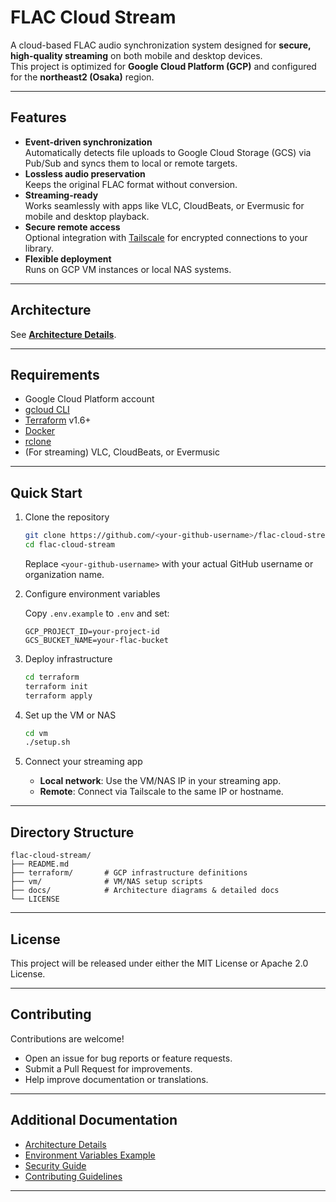 # FLAC Cloud Stream

A cloud-based FLAC audio synchronization system designed for **secure, high-quality streaming** on both mobile and desktop devices.  
This project is optimized for **Google Cloud Platform (GCP)** and configured for the **northeast2 (Osaka)** region.

---

## Features

- **Event-driven synchronization**  
  Automatically detects file uploads to Google Cloud Storage (GCS) via Pub/Sub and syncs them to local or remote targets.
- **Lossless audio preservation**  
  Keeps the original FLAC format without conversion.
- **Streaming-ready**  
  Works seamlessly with apps like VLC, CloudBeats, or Evermusic for mobile and desktop playback.
- **Secure remote access**  
  Optional integration with [Tailscale](https://tailscale.com/) for encrypted connections to your library.
- **Flexible deployment**  
  Runs on GCP VM instances or local NAS systems.

---

## Architecture

See **[Architecture Details](docs/Architecture.md)**.

---

## Requirements

- Google Cloud Platform account
- [gcloud CLI](https://cloud.google.com/sdk/docs/install)
- [Terraform](https://developer.hashicorp.com/terraform/downloads) v1.6+
- [Docker](https://www.docker.com/)
- [rclone](https://rclone.org/)
- (For streaming) VLC, CloudBeats, or Evermusic

---

## Quick Start

1. Clone the repository

    ```bash
    git clone https://github.com/<your-github-username>/flac-cloud-stream.git
    cd flac-cloud-stream
    ```

    Replace `<your-github-username>` with your actual GitHub username or organization name.

2. Configure environment variables

    Copy `.env.example` to `.env` and set:

    ```env
    GCP_PROJECT_ID=your-project-id
    GCS_BUCKET_NAME=your-flac-bucket
    ```

3. Deploy infrastructure

    ```bash
    cd terraform
    terraform init
    terraform apply
    ```

4. Set up the VM or NAS

    ```bash
    cd vm
    ./setup.sh
    ```

5. Connect your streaming app
   - **Local network**: Use the VM/NAS IP in your streaming app.
   - **Remote**: Connect via Tailscale to the same IP or hostname.

---

## Directory Structure

```text
flac-cloud-stream/
├── README.md
├── terraform/       # GCP infrastructure definitions
├── vm/              # VM/NAS setup scripts
├── docs/            # Architecture diagrams & detailed docs
└── LICENSE
```

---

## License

This project will be released under either the MIT License or Apache 2.0 License.

---

## Contributing

Contributions are welcome!

- Open an issue for bug reports or feature requests.
- Submit a Pull Request for improvements.
- Help improve documentation or translations.

---

## Additional Documentation

- [Architecture Details](docs/ARCHITECTURE.md)
- [Environment Variables Example](.env.example)
- [Security Guide](SECURITY.md)
- [Contributing Guidelines](CONTRIBUTING.md)

---
